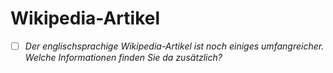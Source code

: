 # Wikipedia-Artikel
- [ ] *Der englischsprachige Wikipedia-Artikel ist noch einiges umfangreicher. Welche Informationen finden Sie da zusätzlich?*